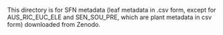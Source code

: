 This directory is for SFN metadata (leaf metadata in .csv form, except for AUS_RIC_EUC_ELE and SEN_SOU_PRE, which are plant metadata in csv form) downloaded from Zenodo.
